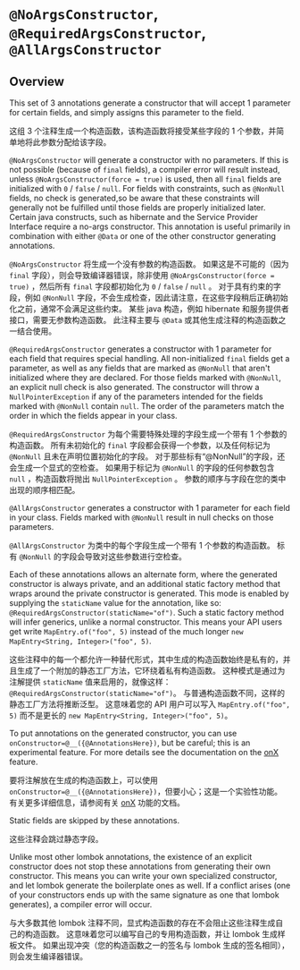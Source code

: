 # `@NoArgsConstructor`, `@RequiredArgsConstructor`, `@AllArgsConstructor`

## Overview


This set of 3 annotations generate a constructor that will accept 1 parameter for certain fields, and simply assigns this parameter to the field.


这组 3 个注释生成一个构造函数，该构造函数将接受某些字段的 1 个参数，并简单地将此参数分配给该字段。


`@NoArgsConstructor` will generate a constructor with no parameters. 
If this is not possible (because of `final` fields), a compiler error will result instead, unless `@NoArgsConstructor(force = true)` is used, then all `final` fields are initialized with `0` / `false` / `null`. 
For fields with constraints, such as `@NonNull` fields, no check is generated,so be aware that these constraints will generally not be fulfilled until those fields are properly initialized later. 
Certain java constructs, such as hibernate and the Service Provider Interface require a no-args constructor. 
This annotation is useful primarily in combination with either `@Data` or one of the other constructor generating annotations.


`@NoArgsConstructor` 将生成一个没有参数的构造函数。
如果这是不可能的（因为 `final` 字段），则会导致编译器错误，除非使用 `@NoArgsConstructor(force = true)` ，然后所有 `final` 字段都初始化为 `0` / `false` / `null` 。
对于具有约束的字段，例如 `@NonNull` 字段，不会生成检查，因此请注意，在这些字段稍后正确初始化之前，通常不会满足这些约束。
某些 java 构造，例如 hibernate 和服务提供者接口，需要无参数构造函数。
此注释主要与 `@Data` 或其他生成注释的构造函数之一结合使用。


`@RequiredArgsConstructor` generates a constructor with 1 parameter for each field that requires special handling. 
All non-initialized `final` fields get a parameter, as well as any fields that are marked as `@NonNull` that aren't initialized where they are declared. 
For those fields marked with `@NonNull`, an explicit null check is also generated. 
The constructor will throw a `NullPointerException` if any of the parameters intended for the fields marked with `@NonNull` contain `null`. 
The order of the parameters match the order in which the fields appear in your class.


`@RequiredArgsConstructor` 为每个需要特殊处理的字段生成一个带有 1 个参数的构造函数。
所有未初始化的 `final` 字段都会获得一个参数，以及任何标记为 `@NonNull` 且未在声明位置初始化的字段。
对于那些标有“@NonNull”的字段，还会生成一个显式的空检查。
如果用于标记为 `@NonNull` 的字段的任何参数包含 `null` ，构造函数将抛出 `NullPointerException` 。
参数的顺序与字段在您的类中出现的顺序相匹配。


`@AllArgsConstructor` generates a constructor with 1 parameter for each field in your class. 
Fields marked with `@NonNull` result in null checks on those parameters.


`@AllArgsConstructor` 为类中的每个字段生成一个带有 1 个参数的构造函数。
标有 `@NonNull` 的字段会导致对这些参数进行空检查。


Each of these annotations allows an alternate form, where the generated constructor is always private, and an additional static factory method that wraps around the private constructor is generated. 
This mode is enabled by supplying the `staticName` value for the annotation, like so: `@RequiredArgsConstructor(staticName="of")`. 
Such a static factory method will infer generics, unlike a normal constructor. 
This means your API users get write `MapEntry.of("foo", 5)` instead of the much longer `new MapEntry<String, Integer>("foo", 5)`.


这些注释中的每一个都允许一种替代形式，其中生成的构造函数始终是私有的，并且生成了一个附加的静态工厂方法，它环绕着私有构造函数。
这种模式是通过为注解提供 `staticName` 值来启用的，就像这样：`@RequiredArgsConstructor(staticName="of")`。
与普通构造函数不同，这样的静态工厂方法将推断泛型。
这意味着您的 API 用户可以写入 `MapEntry.of("foo", 5)` 而不是更长的 `new MapEntry<String, Integer>("foo", 5)`。


To put annotations on the generated constructor, you can use `onConstructor=@__({@AnnotationsHere})`, but be careful; this is an experimental feature. 
For more details see the documentation on the [onX](https://projectlombok.org/features/experimental/onX) feature.


要将注解放在生成的构造函数上，可以使用`onConstructor=@__({@AnnotationsHere})`，但要小心；这是一个实验性功能。
有关更多详细信息，请参阅有关 [onX]() 功能的文档。


Static fields are skipped by these annotations.


这些注释会跳过静态字段。


Unlike most other lombok annotations, the existence of an explicit constructor does not stop these annotations from generating their own constructor. 
This means you can write your own specialized constructor, and let lombok generate the boilerplate ones as well. 
If a conflict arises (one of your constructors ends up with the same signature as one that lombok generates), a compiler error will occur.


与大多数其他 lombok 注释不同，显式构造函数的存在不会阻止这些注释生成自己的构造函数。
这意味着您可以编写自己的专用构造函数，并让 lombok 生成样板文件。
如果出现冲突（您的构造函数之一的签名与 lombok 生成的签名相同），则会发生编译器错误。

